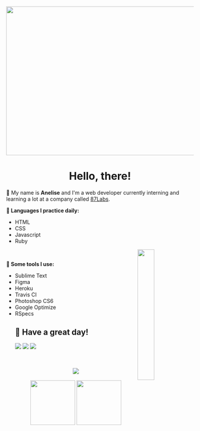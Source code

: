 <!-- <img src="https://user-images.githubusercontent.com/86319685/165975133-11ee559d-38c5-4582-9cfe-2bd01dfe507c.png" min-width="100px" max-width="200px" width="200px" align="right" alt="avatar ane"> -->

<h4 align="center">
<img height="400px" width="700px" src="https://i.pinimg.com/originals/cd/6f/24/cd6f240d6467e74b1452991a638adf99.gif">
</h4>

<h1 align="center">Hello, there!</h1>
</h2>

<p align="left"> 
  👋 My name is <strong>Anelise</strong> and I'm a web developer currently interning and learning a lot at a company called <u>87Labs</u>.
</p>

  <span><strong>🦄 Languages I practice daily:</strong></span>
  <ul>
  <li>HTML</li>
  <li>CSS</li>
  <li>Javascript</li>
  <li>Ruby</li>
  </ul>
  
</h2>
<img src=https://assignmentstudio.net/wp-content/uploads/2021/02/giphy.gif" width="30%" height="30%" align="right">                                         <br>

<p align="left"><strong>💼 Some tools I use:</p></strong>
<ul>
<li>Sublime Text</li>
<li>Figma</li>
<li>Heroku</li>
<li>Travis CI</li>
<li>Photoshop CS6</li>
<li>Google Optimize</li>
<li>RSpecs</li> 

<h2 align="4">
  <span>💌 Have a great day!</span>
</h2>

<p align="left">
  <a href="mailto:anesp@protonmail.com" target="_blank" alt="Email">
  <img src="https://img.shields.io/badge/-Gmail-FF0000?style=flat-square&labelColor=FF0000&logo=proton&logoColor=white&link=anesp@protonmail.com"/></a>

  <a href="https://www.linkedin.com/in/anesp" target="_blank" alt="Linkedin">
  <img src="https://img.shields.io/badge/-Linkedin-0e76a8?style=flat-square&logo=Linkedin&logoColor=white&link=https://www.linkedin.com/in/anesp"/></a>

  <a href="https://www.instagram.com/aneepsza_" target="_blank" alt="Instagram">
  <img src="https://img.shields.io/badge/-Instagram-DF0174?style=flat-square&labelColor=DF0174&logo=instagram&logoColor=white&link=https://www.instagram.com/aneepsza_"/></a>
</p>  

<br>
<br>

<div align="center"><img  src="https://github-profile-trophy.vercel.app/?username=anepaz&theme=gruvbox&row=1&column=6&no-frame=true&no-bg=true" /></div>
<br>

<div align="center">
  <img height="120em" src="https://github-readme-stats.vercel.app/api?username=anepaz&hide_title=true&hide_border=true&show_icons=trueline_height=21&text_color=000&icon_color=000&bg_color=0,ea6161,ffc64d,fffc4d,52fa5a&theme=graywhite" />
  <img height="120em" src="https://github-readme-stats.vercel.app/api/top-langs/?username=anepaz&hide_title=true&hide_border=true&layout=compact&langs_count=6&text_color=000&icon_color=fff&bg_color=0,52fa5a,4dfcff,c64dff&theme=graywhite" />
</div>
